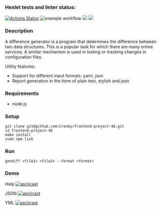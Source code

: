 ### Hexlet tests and linter status:
[![Actions Status](https://github.com/Crenby/frontend-project-46/actions/workflows/hexlet-check.yml/badge.svg)](https://github.com/Crenby/frontend-project-46/actions)
![example workflow](https://github.com/github/docs/actions/workflows/main.yml/badge.svg)
<a href="https://codeclimate.com/github/Crenby/frontend-project-46/maintainability"><img src="https://api.codeclimate.com/v1/badges/443376a8227e2d58b438/maintainability" /></a>
<a href="https://codeclimate.com/github/Crenby/frontend-project-46/test_coverage"><img src="https://api.codeclimate.com/v1/badges/443376a8227e2d58b438/test_coverage" /></a>

### Description

A difference generator is a program that determines the difference between two data structures. This is a popular task for which there are many online services. A similar mechanism is used in testing or tracking changes in configuration files.

Utility features:

- Support for different input formats: yaml, json
- Report generation in the form of plain text, stylish and json

### Requirements

- node.js

### Setup

    git clone git@github.com:Crenby/frontend-project-46.git
    cd frontend-project-46
    make install
    sudo npm link

### Run

    gendiff <file1> <file2> --format <format>

### Demo

Help 
[![asciicast](https://asciinema.org/a/Dtl6VoBuw6zzMxuoNy0UZQQbS.svg)](https://asciinema.org/a/Dtl6VoBuw6zzMxuoNy0UZQQbS)

JSON
[![asciicast](https://asciinema.org/a/sLQxcf4jk5lYK09hmLeKDAC1j.svg)](https://asciinema.org/a/sLQxcf4jk5lYK09hmLeKDAC1j)

YML
[![asciicast](https://asciinema.org/a/QR2zkiprkxIlUwys3Q97rD1pL.svg)](https://asciinema.org/a/QR2zkiprkxIlUwys3Q97rD1pL)
